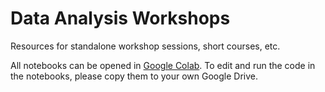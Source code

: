 # Data Analysis Workshops
Resources for standalone workshop sessions, short courses, etc.

All notebooks can be opened in [Google Colab](https://colab.research.google.com/?utm_source=scs-index). To edit and run the code in the notebooks, please copy them to your own Google Drive.
